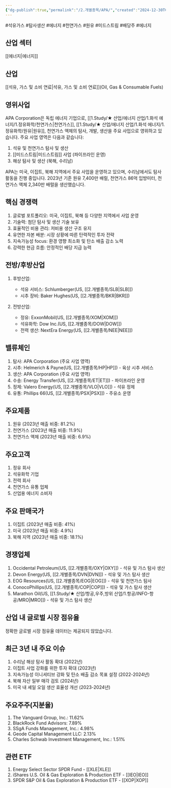 ```yaml
---
{"dg-publish":true,"permalink":"/2.개별종목/APA/","created":"2024-12-30T09:24:10.486+09:00","updated":"2025-06-03T20:05:57.702+09:00"}
---
```


#석유가스 #탐사생산 #에너지 #천연가스 #원유 #미드스트림 #배당주 #에너지

## 산업 섹터

[[에너지\|에너지]]

## 산업

[[석유, 가스 및 소비 연료\|석유, 가스 및 소비 연료]](Oil, Gas & Consumable Fuels)

## 영위사업

APA Corporation은 독립 에너지 기업으로, [[1.Study/★ 산업/에너지 산업/1.화석 에너지/1.정유화학/천연가스\|천연가스]], [[1.Study/★ 산업/에너지 산업/1.화석 에너지/1.정유화학/원유\|원유]], 천연가스 액체의 탐사, 개발, 생산을 주요 사업으로 영위하고 있습니다. 주요 사업 영역은 다음과 같습니다:

1. 석유 및 천연가스 탐사 및 생산
2. [[미드스트림\|미드스트림]] 사업 (파이프라인 운영)
3. 해상 탐사 및 생산 (북해, 수리남)

APA는 미국, 이집트, 북해 지역에서 주요 사업을 운영하고 있으며, 수리남에서도 탐사 활동을 진행 중입니다. 2023년 기준 원유 7,400만 배럴, 천연가스 86억 입방미터, 천연가스 액체 2,340만 배럴을 생산했습니다.

## 핵심 경쟁력

1. 글로벌 포트폴리오: 미국, 이집트, 북해 등 다양한 지역에서 사업 운영
2. 기술력: 첨단 탐사 및 생산 기술 보유
3. 효율적인 비용 관리: 저비용 생산 구조 유지
4. 유연한 자본 배분: 시장 상황에 따른 탄력적인 투자 전략
5. 지속가능성 focus: 환경 영향 최소화 및 탄소 배출 감소 노력
6. 강력한 현금 흐름: 안정적인 배당 지급 능력

## 전방/후방산업

1. 후방산업:
    
    - 석유 서비스: Schlumberger(US, [[2.개별종목/SLB\|SLB]])
    - 시추 장비: Baker Hughes(US, [[2.개별종목/BKR\|BKR]])
    
2. 전방산업:
    
    - 정유: ExxonMobil(US, [[2.개별종목/XOM\|XOM]])
    - 석유화학: Dow Inc.(US, [[2.개별종목/DOW\|DOW]])
    - 전력 생산: NextEra Energy(US, [[2.개별종목/NEE\|NEE]])
    

## 밸류체인

1. 탐사: APA Corporation (주요 사업 영역)
2. 시추: Helmerich & Payne(US, [[2.개별종목/HP\|HP]]) - 육상 시추 서비스
3. 생산: APA Corporation (주요 사업 영역)
4. 수송: Energy Transfer(US, [[2.개별종목/ET\|ET]]) - 파이프라인 운영
5. 정제: Valero Energy(US, [[2.개별종목/VLO\|VLO]]) - 석유 정제
6. 유통: Phillips 66(US, [[2.개별종목/PSX\|PSX]]) - 주유소 운영

## 주요제품

1. 원유 (2023년 매출 비중: 81.2%)
2. 천연가스 (2023년 매출 비중: 11.9%)
3. 천연가스 액체 (2023년 매출 비중: 6.9%)

## 주요고객

1. 정유 회사
2. 석유화학 기업
3. 전력 회사
4. 천연가스 유통 업체
5. 산업용 에너지 소비자

## 주요 판매국가

1. 이집트 (2023년 매출 비중: 41%)
2. 미국 (2023년 매출 비중: 4.9%)
3. 북해 지역 (2023년 매출 비중: 18.1%)

## 경쟁업체

1. Occidental Petroleum(US, [[2.개별종목/OXY\|OXY]]) - 석유 및 가스 탐사 생산
2. Devon Energy(US, [[2.개별종목/DVN\|DVN]]) - 석유 및 가스 탐사 생산
3. EOG Resources(US, [[2.개별종목/EOG\|EOG]]) - 석유 및 천연가스 탐사
4. ConocoPhillips(US, [[2.개별종목/COP\|COP]]) - 석유 및 가스 탐사 생산
5. Marathon Oil(US, [[1.Study/★ 산업/항공,우주,방위 산업/1.항공/INFO-항공/MRO\|MRO]]) - 석유 및 가스 탐사 생산

## 산업 내 글로벌 시장 점유율

정확한 글로벌 시장 점유율 데이터는 제공되지 않았습니다.

## 최근 3년 내 주요 이슈

1. 수리남 해상 탐사 활동 확대 (2022년)
2. 이집트 사업 강화를 위한 투자 확대 (2023년)
3. 지속가능성 이니셔티브 강화 및 탄소 배출 감소 목표 설정 (2022-2024년)
4. 북해 자산 일부 매각 검토 (2024년)
5. 미국 내 셰일 오일 생산 효율성 개선 (2023-2024년)

## 주요주주(지분율)

1. The Vanguard Group, Inc.: 11.62%
2. BlackRock Fund Advisors: 7.89%
3. SSgA Funds Management, Inc.: 4.98%
4. Geode Capital Management LLC: 2.13%
5. Charles Schwab Investment Management, Inc.: 1.51%

## 관련 ETF

1. Energy Select Sector SPDR Fund - [[XLE\|XLE]]
2. iShares U.S. Oil & Gas Exploration & Production ETF - [[IEO\|IEO]]
3. SPDR S&P Oil & Gas Exploration & Production ETF - [[XOP\|XOP]]